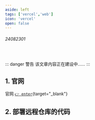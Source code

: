 ```yaml
---
aside: left
tags: ['vercel','web']
icon: 'vercel'
open: false
---
```

 
###### 24082301
 
<br/>
 
::: danger <Badge type='warning'>警告</Badge>
该文章内容正在建设中......
:::
 

##  1. 官网

官网 [`👉 enter`](https://vercel.com/){target="_blank"}


## 2. 部署远程仓库的代码

